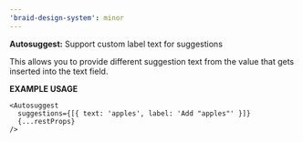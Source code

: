 ```yaml
---
'braid-design-system': minor
---
```


**Autosuggest:** Support custom label text for suggestions

This allows you to provide different suggestion text from the value that gets inserted into the text field.

**EXAMPLE USAGE**

```tsx
<Autosuggest
  suggestions={[{ text: 'apples', label: 'Add "apples"' }]}
  {...restProps}
/>
```
